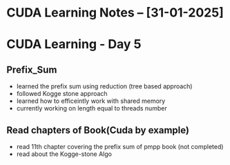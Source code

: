 # CUDA Learning Notes – [31-01-2025]

# CUDA Learning - Day 5

## Prefix_Sum
- learned the prefix sum using reduction (tree based approach)
- followed Kogge stone approach
- learned how to efficeintly work with shared memory
- currently working on length equal to threads number 

## Read chapters of Book(Cuda by example)
- read 11th chapter covering the prefix sum of pmpp book (not completed)
- read about the Kogge-stone Algo